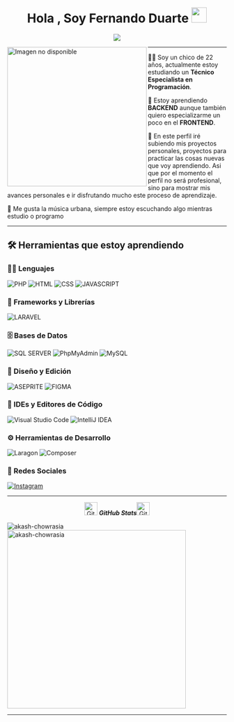 <h1 align="center">Hola , Soy Fernando Duarte <img src="https://media.giphy.com/media/hvRJCLFzcasrR4ia7z/giphy.gif" width="35"></h1>
<p align="center">
<a href="https://github.com/DenverCoder1/readme-typing-svg"><img src="https://readme-typing-svg.herokuapp.com?lines=Técnico+Especialista+en+Programación&center=true&width=600&height=45">
</a>

</p>
<img align="left" src="https://i.pinimg.com/736x/07/1e/57/071e573e50cb87f1b0cc56696efff8d8.jpg" alt="Imagen no disponible" width="320" />
<hr>

🥷🏻 Soy un chico de 22 años, actualmente estoy estudiando un **Técnico Especialista en Programación**.

📝 Estoy aprendiendo **BACKEND** aunque también quiero especializarme un poco en el **FRONTEND**.

🚩 En este perfil iré subiendo mis proyectos personales, proyectos para practicar las cosas nuevas que voy aprendiendo. Asi que por el momento el perfil no será profesional, sino para mostrar mis avances personales e ir disfrutando mucho este proceso de aprendizaje.  

🎵 Me gusta la música urbana, siempre estoy escuchando algo mientras estudio o programo

<hr>

## 🛠️ Herramientas que estoy aprendiendo

### 👨‍💻 Lenguajes

<p align="left">
  <img alt="PHP" src="https://img.shields.io/badge/PHP-%23777BB4.svg?style=for-the-badge&logo=php&logoColor=white"/>
  <img alt="HTML" src="https://img.shields.io/badge/html5-%23E34F26.svg?style=for-the-badge&logo=html5&logoColor=white"/>
  <img alt="CSS" src="https://img.shields.io/badge/css3-%231572B6.svg?style=for-the-badge&logo=css3&logoColor=white"/>
  <img alt="JAVASCRIPT" src="https://img.shields.io/badge/javascript-%23323330.svg?style=for-the-badge&logo=javascript&logoColor=%23F7DF1E"/>
</p>

### 🧰 Frameworks y Librerías

<p align="left">
  <img alt="LARAVEL" src="https://img.shields.io/badge/laravel-%23FF2D20.svg?style=for-the-badge&logo=laravel&logoColor=white"/>
</p>

### 🗄️ Bases de Datos

<p align="left">
  <img alt="SQL SERVER" src="https://img.shields.io/badge/Microsoft%20SQL%20Server-CC2927?style=for-the-badge&logo=microsoft%20sql%20server&logoColor=white"/>
  <img alt="PhpMyAdmin" src="https://img.shields.io/badge/PhpMyAdmin-4F5B93?style=for-the-badge"/>
<img alt="MySQL" src="https://img.shields.io/badge/MySQL-4479A1?style=for-the-badge&logo=mysql&logoColor=white"/>
</p>

### 🎨 Diseño y Edición

<p align="left">
  <img alt="ASEPRITE" src="https://img.shields.io/badge/Aseprite-FFFFFF?style=for-the-badge&logo=Aseprite&logoColor=%237D929E"/>
  <img alt="FIGMA" src="https://img.shields.io/badge/figma-%23F24E1E.svg?style=for-the-badge&logo=figma&logoColor=white"/>
</p>

### 🧠 IDEs y Editores de Código

<p align="left">
  <img alt="Visual Studio Code" src="https://img.shields.io/badge/VSCode-007ACC?style=for-the-badge&logo=visual%20studio%20code&logoColor=white"/>
  <img alt="IntelliJ IDEA" src="https://img.shields.io/badge/IntelliJ_IDEA-000000?style=for-the-badge&logo=intellij-idea&logoColor=white"/>
</p>

### ⚙️ Herramientas de Desarrollo

<p align="left">
  <img alt="Laragon" src="https://img.shields.io/badge/Laragon-0E83CD?style=for-the-badge&logoColor=white"/>
<img alt="Composer" src="https://img.shields.io/badge/Composer-885630?style=for-the-badge&logo=composer&logoColor=white"/>
</p>

### 📱 Redes Sociales

<p align="left">
  <a href="https://www.instagram.com/moises.osrio" target="_blank" rel="noopener noreferrer">
    <img alt="Instagram" src="https://img.shields.io/badge/Instagram-E4405F?style=for-the-badge&logo=instagram&logoColor=white"/>
  </a>
</p>



  <hr>
  <p align="center">
 <img src="https://media.giphy.com/media/8UHRm5oY4k4FDxq5QG/giphy.gif" width="30px" alt="GitHub-Status"/>&nbsp;<i><b>GitHub Stats</b></i><img src="https://media.giphy.com/media/8UHRm5oY4k4FDxq5QG/giphy.gif" width="30px" alt="GitHub-Status"/></p>
<p><img align="left" src="https://github-readme-stats.vercel.app/api/top-langs?username=elmoikaa&show_icons=true&locale=en&layout=compact" alt="akash-chowrasia" /></p>

<p>&nbsp;<img align="center" src="https://github-readme-stats.vercel.app/api?username=elmoikaa&show_icons=true&locale=en" alt="akash-chowrasia" width="410" /></p>

<hr>
